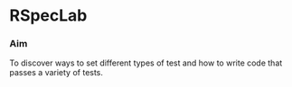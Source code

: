 # RSpecLab

### Aim
To discover ways to set different types of test and how to write code that passes a variety of tests.
